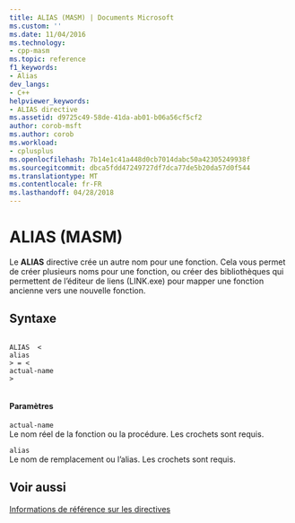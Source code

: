 ```yaml
---
title: ALIAS (MASM) | Documents Microsoft
ms.custom: ''
ms.date: 11/04/2016
ms.technology:
- cpp-masm
ms.topic: reference
f1_keywords:
- Alias
dev_langs:
- C++
helpviewer_keywords:
- ALIAS directive
ms.assetid: d9725c49-58de-41da-ab01-b06a56cf5cf2
author: corob-msft
ms.author: corob
ms.workload:
- cplusplus
ms.openlocfilehash: 7b14e1c41a448d0cb7014dabc50a42305249938f
ms.sourcegitcommit: dbca5fdd47249727df7dca77de5b20da57d0f544
ms.translationtype: MT
ms.contentlocale: fr-FR
ms.lasthandoff: 04/28/2018
---
```

# <a name="alias-masm"></a>ALIAS (MASM)
Le **ALIAS** directive crée un autre nom pour une fonction.  Cela vous permet de créer plusieurs noms pour une fonction, ou créer des bibliothèques qui permettent de l’éditeur de liens (LINK.exe) pour mapper une fonction ancienne vers une nouvelle fonction.  
  
## <a name="syntax"></a>Syntaxe  
  
```  
  
ALIAS  <  
alias  
> = <  
actual-name  
>  
  
```  
  
#### <a name="parameters"></a>Paramètres  
 `actual-name`  
 Le nom réel de la fonction ou la procédure.  Les crochets sont requis.  
  
 `alias`  
 Le nom de remplacement ou l’alias.  Les crochets sont requis.  
  
## <a name="see-also"></a>Voir aussi  
 [Informations de référence sur les directives](../../assembler/masm/directives-reference.md)